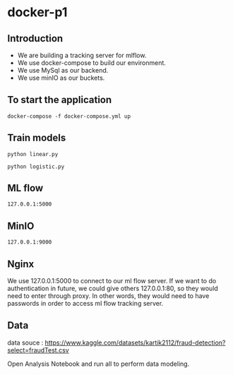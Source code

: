 # docker-p1

## Introduction
- We are building a tracking server for mlflow. 
- We use docker-compose to build our environment. 
- We use MySql as our backend.
- We use minIO as our buckets.


## To start the application
`docker-compose -f docker-compose.yml up`

## Train models
 `python linear.py`

 `python logistic.py`

## ML flow
`127.0.0.1:5000`

## MinIO
`127.0.0.1:9000`

## Nginx

We use 127.0.0.1:5000 to connect to  our ml flow server. If we want to do authentication in future, we could give others 127.0.0.1:80,
so they would need to enter through proxy. In other words, they would need to have passwords in order to access ml flow tracking server.

## Data
data souce :  https://www.kaggle.com/datasets/kartik2112/fraud-detection?select=fraudTest.csv

Open Analysis Notebook and run all to perform data modeling.



